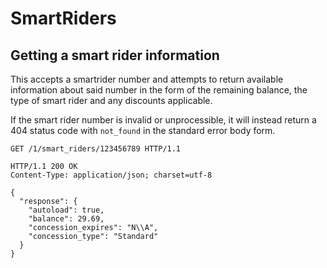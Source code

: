 # SmartRiders

## Getting a smart rider information

This accepts a smartrider number and attempts to return available information about
said number in the form of the remaining balance, the type of smart rider and any
discounts applicable.

If the smart rider number is invalid or unprocessible, it will instead return a 404
status code with `not_found` in the standard error body form.

```http
GET /1/smart_riders/123456789 HTTP/1.1
```

```http
HTTP/1.1 200 OK
Content-Type: application/json; charset=utf-8

{
  "response": {
    "autoload": true,
    "balance": 29.69,
    "concession_expires": "N\\A",
    "concession_type": "Standard"
  }
}
```